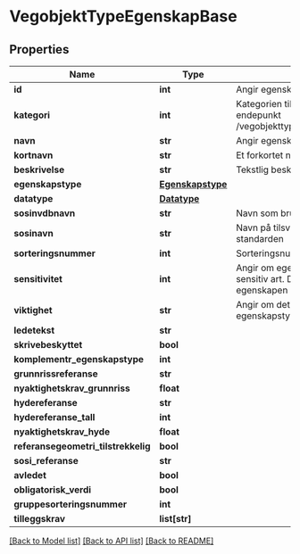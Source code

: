 # VegobjektTypeEgenskapBase

## Properties
Name | Type | Description | Notes
------------ | ------------- | ------------- | -------------
**id** | **int** | Angir egenskapstypens unike id. | [optional] 
**kategori** | **int** | Kategorien til denne egenskapstypen. Se endepunkt /vegobjekttyper/egenskapstypekategorier | [optional] 
**navn** | **str** | Angir egenskapstypens offisielle navn. | [optional] 
**kortnavn** | **str** | Et forkortet navn | [optional] 
**beskrivelse** | **str** | Tekstlig beskrivelse av egenskapstypen. | [optional] 
**egenskapstype** | [**Egenskapstype**](Egenskapstype.md) |  | [optional] 
**datatype** | [**Datatype**](Datatype.md) |  | [optional] 
**sosinvdbnavn** | **str** | Navn som brukes i dataleveranser | [optional] 
**sosinavn** | **str** | Navn på tilsvarende objekttype i SOSI-standarden | [optional] 
**sorteringsnummer** | **int** | Sorteringsnummer for egenskapstypen | [optional] 
**sensitivitet** | **int** | Angir om egenskapstypen har verdier av sensitiv art. Dersom verdi er 0 er egenskapen ikke sensitiv. | [optional] 
**viktighet** | **str** | Angir om det er krav til regisrering av egenskapstypen | [optional] 
**ledetekst** | **str** |  | [optional] 
**skrivebeskyttet** | **bool** |  | [optional] 
**komplementr_egenskapstype** | **int** |  | [optional] 
**grunnrissreferanse** | **str** |  | [optional] 
**nyaktighetskrav_grunnriss** | **float** |  | [optional] 
**hydereferanse** | **str** |  | [optional] 
**hydereferanse_tall** | **int** |  | [optional] 
**nyaktighetskrav_hyde** | **float** |  | [optional] 
**referansegeometri_tilstrekkelig** | **bool** |  | [optional] 
**sosi_referanse** | **str** |  | [optional] 
**avledet** | **bool** |  | [optional] 
**obligatorisk_verdi** | **bool** |  | [optional] 
**gruppesorteringsnummer** | **int** |  | [optional] 
**tilleggskrav** | **list[str]** |  | [optional] 

[[Back to Model list]](../README.md#documentation-for-models) [[Back to API list]](../README.md#documentation-for-api-endpoints) [[Back to README]](../README.md)

